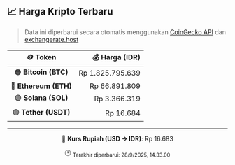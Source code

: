 

<!-- HARGA_KRIPTO -->
## 📈 Harga Kripto Terbaru

> Data ini diperbarui secara otomatis menggunakan [CoinGecko API](https://www.coingecko.com/) dan [exchangerate.host](https://exchangerate.host/)

<div align="center">

| 🪙 Token | 💰 Harga (IDR) |
|:------:|---------------:|
| 🟠 **Bitcoin (BTC)**   | Rp 1.825.795.639 |
| 🔵 **Ethereum (ETH)**  | Rp 66.891.809 |
| 🟣 **Solana (SOL)**    | Rp 3.366.319 |
| 🟢 **Tether (USDT)**   | Rp 16.684 |

---

💱 **Kurs Rupiah (USD → IDR)**: Rp 16.683

🕒 <sub>Terakhir diperbarui: 28/9/2025, 14.33.00</sub>

</div>
<!-- /HARGA_KRIPTO -->